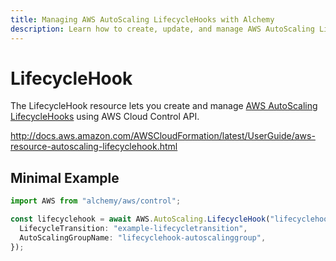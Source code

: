 ```yaml
---
title: Managing AWS AutoScaling LifecycleHooks with Alchemy
description: Learn how to create, update, and manage AWS AutoScaling LifecycleHooks using Alchemy Cloud Control.
---
```


# LifecycleHook

The LifecycleHook resource lets you create and manage [AWS AutoScaling LifecycleHooks](https://docs.aws.amazon.com/autoscaling/latest/userguide/) using AWS Cloud Control API.

http://docs.aws.amazon.com/AWSCloudFormation/latest/UserGuide/aws-resource-autoscaling-lifecyclehook.html

## Minimal Example

```ts
import AWS from "alchemy/aws/control";

const lifecyclehook = await AWS.AutoScaling.LifecycleHook("lifecyclehook-example", {
  LifecycleTransition: "example-lifecycletransition",
  AutoScalingGroupName: "lifecyclehook-autoscalinggroup",
});
```

